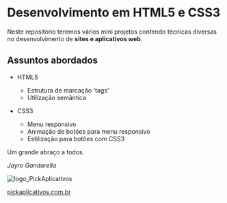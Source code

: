 # Desenvolvimento em HTML5 e CSS3
Neste repositório teremos vários mini projetos contendo técnicas diversas no desenvolvimento de **sites e aplicativos web**.

## Assuntos abordados
* HTML5
   * Estrutura de marcação 'tags'
   * Utilização semântica
   
* CSS3
   *  Menu responsivo
   *  Animação de botões para menu responsivo
   *  Estilização para botões com CSS3
   
Um grande abraço a todos. 

*Jayro Gandarella*

![logo_PickAplicativos](https://user-images.githubusercontent.com/88581814/129448035-d79428f2-6845-40a2-90b2-aaf8c58ab9cf.png)

[pickaplicativos.com.br](https://pickaplicativos.com.br)





